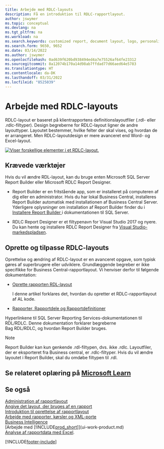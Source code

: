 ```yaml
---
title: Arbejde med RDLC-layouts
description: Få en introduktion til RDLC-rapportlayout.
author: jswymer
ms.topic: conceptual
ms.devlang: na
ms.tgt_pltfrm: na
ms.workload: na
ms.search.keywords: customized report, document layout, logo, personalize
ms.search.form: 9650, 9652
ms.date: 03/14/2022
ms.author: jswymer
ms.openlocfilehash: 0ad639f620bd938494ed4a7e75526af64fe23312
ms.sourcegitcommit: 8a12074b170a14d98ab7ffdad77d66aed64e5783
ms.translationtype: HT
ms.contentlocale: da-DK
ms.lasthandoff: 03/31/2022
ms.locfileid: "8525039"
---
```

# <a name="working-with-rdlc-layouts"></a>Arbejde med RDLC-layouts

RDLC-layout er baseret på klientrapportens definitionslayoutfiler (.rdl- eller .rdlc-filtyper). Design begreberne for RDLC-layout ligner de andre layouttyper. Layoutet bestemmer, hvilke felter der skal vises, og hvordan de er arrangeret. Men RDLC-layoutdesign er mere avanceret end Word- og Excel-layout.

[![Viser forskellige elementer i et RDLC-layout.](media/rdlc-layout.png)](media/rdlc-layout.png#lightbox)

## <a name="required-tools"></a>Krævede værktøjer

Hvis du vil ændre RDL-layout, kan du bruge enten Microsoft SQL Server Report Builder eller Microsoft RDLC Report Designer.

- Report Builder er en fritstående app, som er installeret på computeren af dig eller en administrator. Hvis du har lokal Business Central, installeres Report Builder automatisk med installationen af Business Central Server. Yderligere oplysninger om installation af Report Builder finder du i [Installere Report Builder ](/sql/reporting-services/install-windows/install-report-builder) i dokumentationen til SQL Server.

- RDLC Report Designer er et filtypenavn for Visual Studio 2017 og nyere. Du kan hente og installere RDLC Report Designer fra [Visual Studio-markedspladsen](https://marketplace.visualstudio.com/items?itemName=ProBITools.MicrosoftRdlcReportDesignerforVisualStudio-18001).

## <a name="create-and-modify-rdlc-layouts"></a>Oprette og tilpasse RDLC-layouts

Oprettelse og ændring af RDLC-layout er en avanceret opgave, som typisk gøres af superbrugere eller udviklere. Grundlæggende begreber er ikke specifikke for Business Central-rapportlayout. Vi henviser derfor til følgende dokumentation:

- [Oprette rapporten RDL-layout](/dynamics365/business-central/dev-itpro/developer/devenv-howto-rdl-report-layout)

    I denne artikel forklares det, hvordan du opretter et RDLC-rapportlayout af AL kode.

- [Rapporter, Rapportdele og Rapportdefinitioner ](/sql/reporting-services/report-design/reports-report-parts-and-report-definitions-report-builder-and-ssrs?)

 Hyperlinkene til SQL Server Reporting Services-dokumentationen til RDL/RDLC. Denne dokumentation forklarer begreberne  
Bag RDL/RDLC, og hvordan Report Builder bruges.

> [!NOTE]
> Report Builder kan kun genkende .rdl-filtypen, dvs. ikke .rdlc. Layoutfiler, der er eksporteret fra Business central, er .rdlc-filtyper. Hvis du vil ændre layoutet i Report Builder, skal du omdøbe filtypen til .rdl.

## <a name="see-related-training-at-microsoft-learn"></a>Se relateret oplæring på [Microsoft Learn](/learn/modules/change-documents-dynamics-365-business-central/index)

## <a name="see-also"></a>Se også

[Administration af rapportlayout](ui-manage-report-layouts.md)  
[Angive det layout, der bruges af en rapport](ui-set-report-layout.md)  
[Introduktion til oprettelse af rapportlayout](ui-get-started-layouts.md)  
[Arbejde med rapporter, kørsler og XML-porte](ui-work-report.md)  
[Business Intelligence](bi.md)  
[Arbejde med [!INCLUDE[prod_short](includes/prod_short.md)]](ui-work-product.md)  
[Analyse af rapportdata med Excel](report-analyze-excel.md).

[!INCLUDE[footer-include](includes/footer-banner.md)]